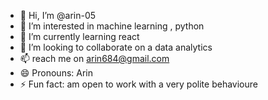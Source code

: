 - 👋 Hi, I’m @arin-05
- 👀 I’m interested in machine learning , python
- 🌱 I’m currently learning react
- 💞️ I’m looking to collaborate on a data analytics 
- 📫 reach me on arin684@gmail.com
- 😄 Pronouns: Arin
- ⚡ Fun fact: am open to work with a very polite behavioure 

<!---
arin-05/arin-05 is a ✨ special ✨ repository because its `README.md` (this file) appears on your GitHub profile.
You can click the Preview link to take a look at your changes.
--->

